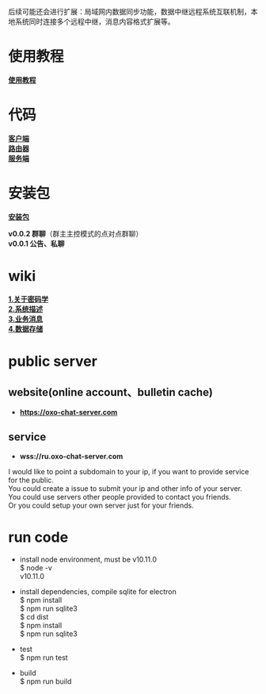 后续可能还会进行扩展：局域网内数据同步功能，数据中继远程系统互联机制，本地系统同时连接多个远程中继，消息内容格式扩展等。

# 使用教程
**[使用教程](https://github.com/oxogenesis/oxo-chat-tutorial)**  

# 代码
**[客户端](https://github.com/oxogenesis/oxo-chat-client)**  
**[路由器](https://github.com/oxogenesis/oxo-chat-router)**  
**[服务端](https://github.com/oxogenesis/oxo-chat-server)**  

# 安装包
**[安装包](https://github.com/oxogenesis/oxo-chat-client/releases)**  

**v0.0.2 群聊**（群主主控模式的点对点群聊）  
**v0.0.1 公告、私聊**

# wiki
**[1.关于密码学](https://github.com/oxogenesis/oxo-chat-client/wiki/1.%E5%85%B3%E4%BA%8E%E5%AF%86%E7%A0%81%E5%AD%A6)**  
**[2.系统描述](https://github.com/oxogenesis/oxo-chat-client/wiki/2.%E7%B3%BB%E7%BB%9F%E6%8F%8F%E8%BF%B0)**  
**[3.业务消息](https://github.com/oxogenesis/oxo-chat-client/wiki/3.%E4%B8%9A%E5%8A%A1%E6%B6%88%E6%81%AF)**  
**[4.数据存储](https://github.com/oxogenesis/oxo-chat-client/wiki/4.%E6%95%B0%E6%8D%AE%E5%AD%98%E5%82%A8)**  


# public server
## website(online account、bulletin cache)
* **https://oxo-chat-server.com**  
## service
* **wss://ru.oxo-chat-server.com**  

I would like to point a subdomain to your ip, if you want to provide service for the public.  
You could create a issue to submit your ip and other info of your server.  
You could use servers other people provided to contact you friends.  
Or you could setup your own server just for your friends.  

# run code
* install node environment, must be v10.11.0  
$ node -v  
v10.11.0  

* install dependencies, compile sqlite for electron  
$ npm install  
$ npm run sqlite3  
$ cd dist  
$ npm install  
$ npm run sqlite3  

* test  
$ npm run test  

* build  
$ npm run build  
